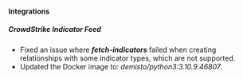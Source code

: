 
#### Integrations
##### CrowdStrike Indicator Feed
- Fixed an issue where ***fetch-indicators*** failed when creating relationships with some indicator types, which are not supported.
- Updated the Docker image to: *demisto/python3:3.10.9.46807*.